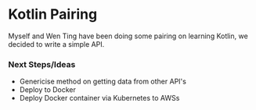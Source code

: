 # Kotlin Pairing
Myself and Wen Ting have been doing some pairing on learning Kotlin, we decided to write a simple API.

### Next Steps/Ideas
- Genericise method on getting data from other API's
- Deploy to Docker
- Deploy Docker container via Kubernetes to AWSs